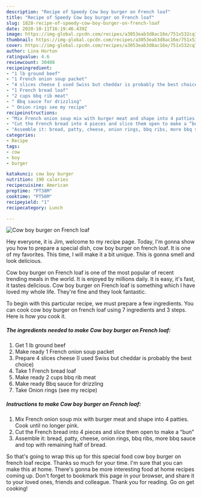 ```yaml
---
description: "Recipe of Speedy Cow boy burger on French loaf"
title: "Recipe of Speedy Cow boy burger on French loaf"
slug: 1828-recipe-of-speedy-cow-boy-burger-on-french-loaf
date: 2020-10-11T16:19:46.439Z
image: https://img-global.cpcdn.com/recipes/a3053eab3d8ac16e/751x532cq70/cow-boy-burger-on-french-loaf-recipe-main-photo.jpg
thumbnail: https://img-global.cpcdn.com/recipes/a3053eab3d8ac16e/751x532cq70/cow-boy-burger-on-french-loaf-recipe-main-photo.jpg
cover: https://img-global.cpcdn.com/recipes/a3053eab3d8ac16e/751x532cq70/cow-boy-burger-on-french-loaf-recipe-main-photo.jpg
author: Lina Horton
ratingvalue: 4.6
reviewcount: 30408
recipeingredient:
- "1 lb ground beef"
- "1 French onion soup packet"
- "4 slices cheese I used Swiss but cheddar is probably the best choice"
- "1 French bread loaf"
- "2 cups bbq rib meat"
- " Bbq sauce for drizzling"
- " Onion rings see my recipe"
recipeinstructions:
- "Mix French onion soup mix with burger meat and shape into 4 patties. Cook until no longer pink."
- "Cut the French bread into 4 pieces and slice them open to make a “bun”"
- "Assemble it: bread, patty, cheese, onion rings, bbq ribs, more bbq sauce and top with remaining half of bread."
categories:
- Recipe
tags:
- cow
- boy
- burger

katakunci: cow boy burger 
nutrition: 190 calories
recipecuisine: American
preptime: "PT38M"
cooktime: "PT56M"
recipeyield: "1"
recipecategory: Lunch

---
```



![Cow boy burger on French loaf](https://img-global.cpcdn.com/recipes/a3053eab3d8ac16e/751x532cq70/cow-boy-burger-on-french-loaf-recipe-main-photo.jpg)

Hey everyone, it is Jim, welcome to my recipe page. Today, I'm gonna show you how to prepare a special dish, cow boy burger on french loaf. It is one of my favorites. This time, I will make it a bit unique. This is gonna smell and look delicious.

Cow boy burger on French loaf is one of the most popular of recent trending meals in the world. It is enjoyed by millions daily. It is easy, it's fast, it tastes delicious. Cow boy burger on French loaf is something which I have loved my whole life. They're fine and they look fantastic.




To begin with this particular recipe, we must prepare a few ingredients. You can cook cow boy burger on french loaf using 7 ingredients and 3 steps. Here is how you cook it.

<!--inarticleads1-->

##### The ingredients needed to make Cow boy burger on French loaf:

1. Get 1 lb ground beef
1. Make ready 1 French onion soup packet
1. Prepare 4 slices cheese (I used Swiss but cheddar is probably the best choice)
1. Take 1 French bread loaf
1. Make ready 2 cups bbq rib meat
1. Make ready  Bbq sauce for drizzling
1. Take  Onion rings (see my recipe)




<!--inarticleads2-->

##### Instructions to make Cow boy burger on French loaf:

1. Mix French onion soup mix with burger meat and shape into 4 patties. Cook until no longer pink.
1. Cut the French bread into 4 pieces and slice them open to make a “bun”
1. Assemble it: bread, patty, cheese, onion rings, bbq ribs, more bbq sauce and top with remaining half of bread.




So that's going to wrap this up for this special food cow boy burger on french loaf recipe. Thanks so much for your time. I'm sure that you can make this at home. There's gonna be more interesting food at home recipes coming up. Don't forget to bookmark this page in your browser, and share it to your loved ones, friends and colleague. Thank you for reading. Go on get cooking!
